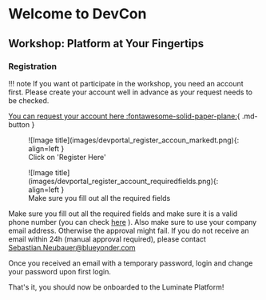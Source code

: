 # Welcome to DevCon

## Workshop: Platform at Your Fingertips

### Registration

!!! note
    If you want ot participate in the workshop, you need an account first.
    Please create your account well in advance as your request needs to be checked. 

[You can request your account here :fontawesome-solid-paper-plane:](https://bylumuiportalplpna.azureedge.net/?access_domain=7dbea5bb-28b5-4059-bf2a-5b5bf6dae107){ .md-button }

<figure markdown>
  ![Image title](images/devportal_register_accoun_markedt.png){: align=left }
  <figcaption>Click on 'Register Here'</figcaption>
</figure>

<figure markdown>
  ![Image title](images/devportal_register_account_requiredfields.png){: align=left }
  <figcaption>Make sure you fill out all the required fields</figcaption>
</figure>

Make sure you fill out all the required fields and make sure it is a valid phone number (you can check [here](https://libphonenumber.appspot.com/) ). Also make sure to use your company email address. 
Otherwise the approval might fail.
If you do not receive an email within 24h (manual approval required), please contact Sebastian.Neubauer@blueyonder.com

Once you received an email with a temporary password, login and change your password upon first login.

That's it, you should now be onboarded to the Luminate Platform!